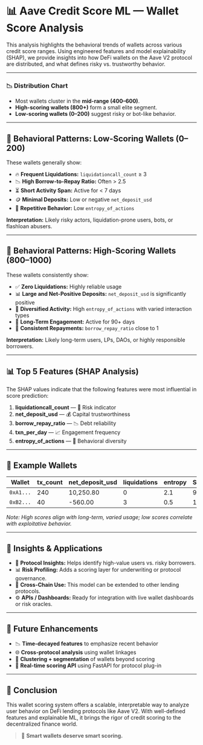 # 📊 Aave Credit Score ML — Wallet Score Analysis

This analysis highlights the behavioral trends of wallets across various credit score ranges. Using engineered features and model explainability (SHAP), we provide insights into how DeFi wallets on the Aave V2 protocol are distributed, and what defines risky vs. trustworthy behavior.

---

### 📉 Distribution Chart

- Most wallets cluster in the **mid-range (400–600)**.
- **High-scoring wallets (800+)** form a small elite segment.
- **Low-scoring wallets (0–200)** suggest risky or bot-like behavior.

---

## 🚩 Behavioral Patterns: Low-Scoring Wallets (0–200)

These wallets generally show:

- 🔥 **Frequent Liquidations:** `liquidationcall_count` ≥ 3  
- 📉 **High Borrow-to-Repay Ratio:** Often > 2.5  
- ⏳ **Short Activity Span:** Active for < 7 days  
- 🪙 **Minimal Deposits:** Low or negative `net_deposit_usd`  
- 🔁 **Repetitive Behavior:** Low `entropy_of_actions`

**Interpretation:** Likely risky actors, liquidation-prone users, bots, or flashloan abusers.

---

## 🧠 Behavioral Patterns: High-Scoring Wallets (800–1000)

These wallets consistently show:

- ✅ **Zero Liquidations:** Highly reliable usage
- 📊 **Large and Net-Positive Deposits:** `net_deposit_usd` is significantly positive
- 🧩 **Diversified Activity:** High `entropy_of_actions` with varied interaction types
- 📆 **Long-Term Engagement:** Active for 90+ days
- 🔄 **Consistent Repayments:** `borrow_repay_ratio` close to 1

**Interpretation:** Likely long-term users, LPs, DAOs, or highly responsible borrowers.

---

## 📊 Top 5 Features (SHAP Analysis)

The SHAP values indicate that the following features were most influential in score prediction:

1. **liquidationcall_count** — 🚨 Risk indicator
2. **net_deposit_usd** — 💰 Capital trustworthiness
3. **borrow_repay_ratio** — 📉 Debt reliability
4. **txn_per_day** — 📈 Engagement frequency
5. **entropy_of_actions** — 🔀 Behavioral diversity

---

## 🧪 Example Wallets

| Wallet | tx_count | net_deposit_usd | liquidations | entropy | Score |
|--------|----------|------------------|--------------|---------|--------|
| `0xA1...` | 240      | 10,250.80        | 0            | 2.1     | 920    |
| `0xB2...` | 40       | -560.00          | 3            | 0.5     | 180    |

*Note: High scores align with long-term, varied usage; low scores correlate with exploitative behavior.*

---

## 🧭 Insights & Applications

- 📌 **Protocol Insights:** Helps identify high-value users vs. risky borrowers.
- 📊 **Risk Profiling:** Adds a scoring layer for underwriting or protocol governance.
- 🔗 **Cross-Chain Use:** This model can be extended to other lending protocols.
- ⚙️ **APIs / Dashboards:** Ready for integration with live wallet dashboards or risk oracles.

---

## 🔮 Future Enhancements

- 📉 **Time-decayed features** to emphasize recent behavior
- 🌐 **Cross-protocol analysis** using wallet linkages
- 🧠 **Clustering + segmentation** of wallets beyond scoring
- 🚀 **Real-time scoring API** using FastAPI for protocol plug-in

---

## 🏁 Conclusion

This wallet scoring system offers a scalable, interpretable way to analyze user behavior on DeFi lending protocols like Aave V2. With well-defined features and explainable ML, it brings the rigor of credit scoring to the decentralized finance world.

> 🧠 **Smart wallets deserve smart scoring.**
